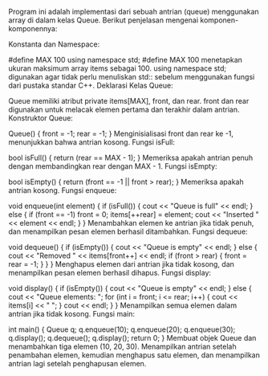 Program ini  adalah implementasi dari sebuah antrian (queue) menggunakan array di dalam kelas Queue. Berikut penjelasan mengenai komponen-komponennya:

Konstanta dan Namespace:


#define MAX 100
using namespace std;
#define MAX 100 menetapkan ukuran maksimum array items sebagai 100.
using namespace std; digunakan agar tidak perlu menuliskan std:: sebelum menggunakan fungsi dari pustaka standar C++.
Deklarasi Kelas Queue:

Queue memiliki atribut private items[MAX], front, dan rear.
front dan rear digunakan untuk melacak elemen pertama dan terakhir dalam antrian.
Konstruktor Queue:


Queue() {
    front = -1;
    rear = -1;
}
Menginisialisasi front dan rear ke -1, menunjukkan bahwa antrian kosong.
Fungsi isFull:


bool isFull() {
    return (rear == MAX - 1);
}
Memeriksa apakah antrian penuh dengan membandingkan rear dengan MAX - 1.
Fungsi isEmpty:


bool isEmpty() {
    return (front == -1 || front > rear);
}
Memeriksa apakah antrian kosong.
Fungsi enqueue:


void enqueue(int element) {
    if (isFull()) {
        cout << "Queue is full" << endl;
    } else {
        if (front == -1) front = 0;
        items[++rear] = element;
        cout << "Inserted " << element << endl;
    }
}
Menambahkan elemen ke antrian jika tidak penuh, dan menampilkan pesan elemen berhasil ditambahkan.
Fungsi dequeue:


void dequeue() {
    if (isEmpty()) {
        cout << "Queue is empty" << endl;
    } else {
        cout << "Removed " << items[front++] << endl;
        if (front > rear) {
            front = rear = -1;
        }
    }
}
Menghapus elemen dari antrian jika tidak kosong, dan menampilkan pesan elemen berhasil dihapus.
Fungsi display:


void display() {
    if (isEmpty()) {
        cout << "Queue is empty" << endl;
    } else {
        cout << "Queue elements: ";
        for (int i = front; i <= rear; i++) {
            cout << items[i] << " ";
        }
        cout << endl;
    }
}
Menampilkan semua elemen dalam antrian jika tidak kosong.
Fungsi main:


int main() {
    Queue q;
    q.enqueue(10);
    q.enqueue(20);
    q.enqueue(30);
    q.display();
    q.dequeue();
    q.display();
    return 0;
}
Membuat objek Queue dan menambahkan tiga elemen (10, 20, 30).
Menampilkan antrian setelah penambahan elemen, kemudian menghapus satu elemen, dan menampilkan antrian lagi setelah penghapusan elemen.
